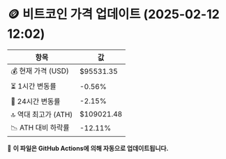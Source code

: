 # 🪙 비트코인 가격 업데이트 (2025-02-12 12:02)

| 항목                | 값 |
|--------------------|----------------|
| 💰 현재 가격 (USD) | $95531.35 |
| ⏳ 1시간 변동률    | -0.56% |
| 📆 24시간 변동률   | -2.15% |
| 🔝 역대 최고가 (ATH) | $109021.48 |
| 📉 ATH 대비 하락률 | -12.11% |

🔄 **이 파일은 GitHub Actions에 의해 자동으로 업데이트됩니다.**
